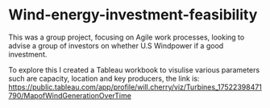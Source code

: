 # Wind-energy-investment-feasibility

This was a group project, focusing on Agile work processes, looking to advise a group of investors on whether U.S Windpower if a good investment.

To explore this I created a Tableau workbook to visulise various parameters such are capacity, location and key producers, the link is: https://public.tableau.com/app/profile/will.cherry/viz/Turbines_17522398471790/MapofWindGenerationOverTime
